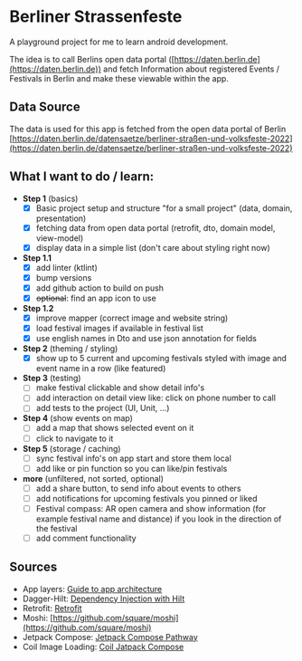 # Berliner Strassenfeste

A playground project for me to learn android development.

The idea is to call Berlins open data portal ([https://daten.berlin.de](https://daten.berlin.de)) and fetch
Information about registered Events / Festivals in Berlin and make these viewable 
within the app.

## Data Source
The data is used for this app is fetched from the open data portal of Berlin
[https://daten.berlin.de/datensaetze/berliner-straßen-und-volksfeste-2022](https://daten.berlin.de/datensaetze/berliner-straßen-und-volksfeste-2022)

## What I want to do / learn:
- __Step 1__ (basics)
  - [x] Basic project setup and structure "for a small project" (data, domain, presentation)
  - [x] fetching data from open data portal (retrofit, dto, domain model, view-model)
  - [x] display data in a simple list (don't care about styling right now)
- __Step 1.1__
  - [x] add linter (ktlint)
  - [x] bump versions
  - [x] add github action to build on push
  - [x] ~~optional~~: find an app icon to use
- __Step 1.2__
  - [x] improve mapper (correct image and website string)
  - [x] load festival images if available in festival list
  - [x] use english names in Dto and use json annotation for fields
- __Step 2__ (theming / styling)
  - [x] show up to 5 current and upcoming festivals styled with image and event name in a row (like featured)
- __Step 3__ (testing)
  - [ ] make festival clickable and show detail info's
  - [ ] add interaction on detail view like: click on phone number to call
  - [ ] add tests to the project (UI, Unit, ...)
- __Step 4__ (show events on map)
  - [ ] add a map that shows selected event on it
  - [ ] click to navigate to it
- __Step 5__ (storage / caching)
  - [ ] sync festival info's on app start and store them local
  - [ ] add like or pin function so you can like/pin festivals
- __more__ (unfiltered, not sorted, optional)
  - [ ] add a share button, to send info about events to others
  - [ ] add notifications for upcoming festivals you pinned or liked
  - [ ] Festival compass: AR open camera and show information (for example festival name and distance) if you look in the direction of the festival
  - [ ] add comment functionality

## Sources
- App layers: [Guide to app architecture](https://developer.android.com/topic/architecture)
- Dagger-Hilt: [Dependency Injection with Hilt](https://developer.android.com/training/dependency-injection/hilt-android)
- Retrofit: [Retrofit](https://square.github.io/retrofit/)
- Moshi: [https://github.com/square/moshi](https://github.com/square/moshi)
- Jetpack Compose: [Jetpack Compose Pathway](https://developer.android.com/courses/pathways/compose)
- Coil Image Loading: [Coil Jatpack Compose](https://coil-kt.github.io/coil/compose/)